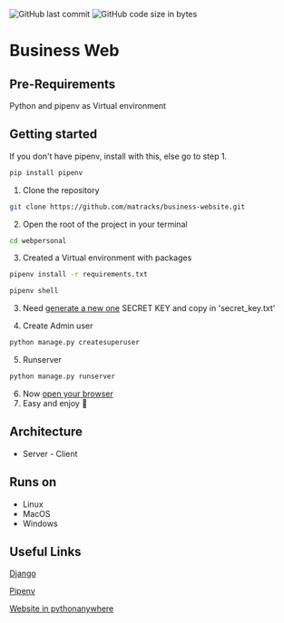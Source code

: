 ![GitHub last commit](https://img.shields.io/github/last-commit/matracks/business-website?color=blue)
![GitHub code size in bytes](https://img.shields.io/github/languages/code-size/matracks/business-website?color=purple)

# Business Web

## Pre-Requirements
Python and pipenv as Virtual environment

## Getting started
If you don't have pipenv, install with this, else go to step 1.
```bash
pip install pipenv
```
1. Clone the repository
```bash
git clone https://github.com/matracks/business-website.git
```
2. Open the root of the project in your terminal
```bash
cd webpersonal
```
3. Created a Virtual environment with packages
```bash
pipenv install -r requirements.txt
```
```bash
pipenv shell
```
3. Need [generate a new one](https://djecrety.ir/) SECRET KEY and copy in 'secret_key.txt'

4. Create Admin user
```bash
python manage.py createsuperuser
```
5. Runserver
```bash
python manage.py runserver
```
6. Now [open your browser](http://127.0.0.1:8000/)
7. Easy and enjoy 🍻

## Architecture
- Server - Client

## Runs on
- Linux
- MacOS
- Windows

## Useful Links
[Django](https://docs.djangoproject.com/en/4.1/)

[Pipenv](https://pipenv.pypa.io/en/latest/)

[Website in pythonanywhere](https://matracks.pythonanywhere.com/)
